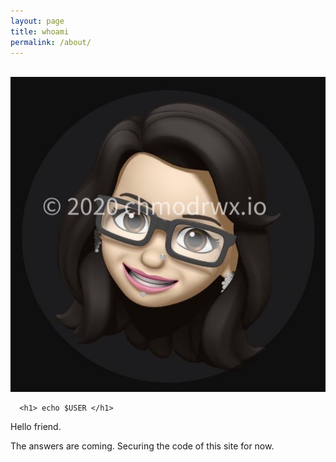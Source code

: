 ```yaml
---
layout: page
title: whoami
permalink: /about/
---
```

  <br>
  <img src="/images/whoami.jpg">

      <h1> echo $USER </h1>

<div style="text-align: left;"> 
	
Hello friend.

The answers are coming. Securing the code of this site for now.


  </div>
